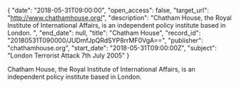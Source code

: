 {
  "date": "2018-05-31T09:00:00", 
  "open_access": false, 
  "target_url": "http://www.chathamhouse.org/", 
  "description": "Chatham House, the Royal Institute of International Affairs, is an independent policy institute based in London. ", 
  "end_date": null, 
  "title": "Chatham House", 
  "record_id": "20180531T090000/JUDmfJpQRdSYP8rrMF0VgA==", 
  "publisher": "chathamhouse.org", 
  "start_date": "2018-05-31T09:00:00Z", 
  "subject": "London Terrorist Attack 7th July 2005"
}

Chatham House, the Royal Institute of International Affairs, is an independent policy institute based in London. 